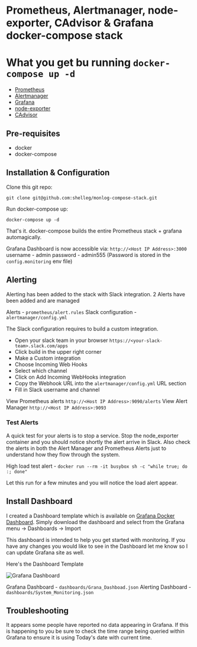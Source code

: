 Prometheus, Alertmanager, node-exporter, CAdvisor & Grafana docker-compose stack
================================================================================

What you get bu running `docker-compose up -d`
==============================================

* [Prometheus](https://github.com/prometheus/prometheus)
* [Alertmanager](https://github.com/prometheus/alertmanager)
* [Grafana](https://github.com/grafana/grafana)
* [node-exporter](https://github.com/prometheus/node_exporter)
* [CAdvisor](https://github.com/google/cadvisor)


## Pre-requisites
* docker
* docker-compose

## Installation & Configuration
Clone this git repo:

    git clone git@github.com:shelleg/monlog-compose-stack.git

Run docker-compose up:

    docker-compose up -d


That's it. docker-compose builds the entire Prometheus stack + grafana automagically.

Grafana Dashboard is now accessible via: `http://<Host IP Address>:3000`
username - admin
password - admin555 (Password is stored in the `config.monitoring` env file)

<!-- ## Post Configuration
Now we need to create the Prometheus Datasource in order to connect Grafana to Prometheus
* Click the `Grafana` Menu at the top left corner (looks like a fireball)
* Click `Data Sources`
* Click the green button `Add Data Source`.

<img src="https://github.com/vegasbrianc/prometheus/blob/version-2/images/Add_Data_Source.png" width="400" heighth="400"> -->

## Alerting
Alerting has been added to the stack with Slack integration. 2 Alerts have been added and are managed

Alerts              - `prometheus/alert.rules`
Slack configuration - `alertmanager/config.yml`

The Slack configuration requires to build a custom integration.
* Open your slack team in your browser `https://<your-slack-team>.slack.com/apps`
* Click build in the upper right corner
* Make a Custom integration
* Choose Incoming Web Hooks
* Select which channel
* Click on Add Incoming WebHooks integration
* Copy the Webhook URL into the `alertmanager/config.yml` URL section
* Fill in Slack username and channel

View Prometheus alerts `http://<Host IP Address>:9090/alerts`
View Alert Manager `http://<Host IP Address>:9093`

### Test Alerts
A quick test for your alerts is to stop a service. Stop the node_exporter container and you should notice shortly the alert arrive in Slack. Also check the alerts in both the Alert Manager and Prometheus Alerts just to understand how they flow through the system.

High load test alert - `docker run --rm -it busybox sh -c "while true; do :; done"`

Let this run for a few minutes and you will notice the load alert appear.

## Install Dashboard
I created a Dashboard template which is available on [Grafana Docker Dashboard](https://grafana.net/dashboards/179). Simply download the dashboard and select from the Grafana menu -> Dashboards -> Import

This dashboard is intended to help you get started with monitoring. If you have any changes you would like to see in the Dashboard let me know so I can update Grafana site as well.

Here's the Dashboard Template

![Grafana Dashboard](https://github.com/vegasbrianc/prometheus/blob/version-2/images/Dashboard.png)

Grafana Dashboard - `dashboards/Grana_Dashboad.json`
Alerting Dashboard - `dashboards/System_Monitoring.json`

## Troubleshooting
It appears some people have reported no data appearing in Grafana. If this is happening to you be sure to check the time range being queried within Grafana to ensure it is using Today's date with current time.
